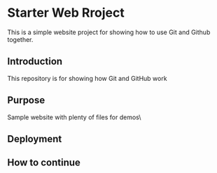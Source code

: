 # Starter Web Rroject
This is a simple website project for showing how to use Git and Github together.
## Introduction

This repository is for showing how Git and GitHub work

## Purpose

Sample website with plenty of files for demos\
## Deployment

## How to continue